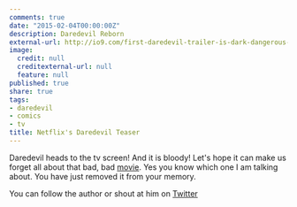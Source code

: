 ```yaml
---
comments: true
date: "2015-02-04T00:00:00Z"
description: Daredevil Reborn
external-url: http://io9.com/first-daredevil-trailer-is-dark-dangerous-and-full-of-1683708033
image:
  credit: null
  creditexternal-url: null
  feature: null
published: true
share: true
tags:
- daredevil
- comics
- tv
title: Netflix's Daredevil Teaser
---
```


Daredevil heads to the tv screen! And it is bloody! Let's hope it can make us forget all about that bad, bad [movie](http://en.wikipedia.org/wiki/Daredevil_%28film%29). Yes you know which one I am talking about. You have just removed it from your memory.

You can follow the author or shout at him on [Twitter](https://twitter.com/abijango)
	